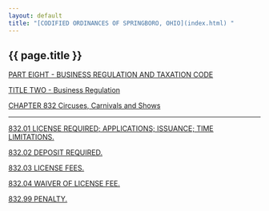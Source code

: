 ```yaml
---
layout: default 
title: "[CODIFIED ORDINANCES OF SPRINGBORO, OHIO](index.html) "
---
```


{{ page.title }}
----------------

[PART EIGHT - BUSINESS REGULATION AND TAXATION CODE](394aa412.html)

[TITLE TWO - Business Regulation](3966a412.html)

[CHAPTER 832 Circuses, Carnivals and Shows](3c2ca412.html)

---

[832.01 LICENSE REQUIRED; APPLICATIONS; ISSUANCE; TIME
LIMITATIONS.](3c3ba412.html)

[832.02 DEPOSIT REQUIRED.](3c42a412.html)

[832.03 LICENSE FEES.](3c45a412.html)

[832.04 WAIVER OF LICENSE FEE.](3c49a412.html)

[832.99 PENALTY.](3c4ca412.html)
